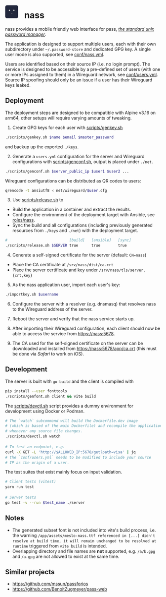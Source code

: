 <h1>
<img width=42 height=42 src="./public/assets/icon.png">&nbsp;&nbsp; nass
</h1>

nass provides a mobile friendly web interface for pass,
*[the standard unix password manager](https://www.passwordstore.org/)*.

The application is designed to support multiple users, each with their own
subdirectory under `~/.password-store` and dedicated GPG key.
A single user mode is also supported, see [conf/nass.yml](conf/nass.yml).

Users are identified based on their source IP (i.e. no login prompt). The
service is designed to be accessible by a pre-defined set of users
(with one or more IPs assigned to them) in a Wireguard network, see
[conf/users.yml](conf/users.yml). Source IP spoofing should only be an issue if
a user has their Wireguard keys leaked.

## Deployment
The deployment steps are designed to be compatible with Alpine v3.16 on arm64,
other setups will require varying amounts of tweaking.

1. Create GPG keys for each user with [scripts/genkey.sh](/scripts/genkey.sh)
```bash
./scripts/genkey.sh $name $email $master_password
```
and backup up the exported `./keys`.

2. Generate a `users.yml` configuration for the server and Wireguard
configurations with [scripts/genconf.sh](/scripts/genconf.sh),
output is placed under `./net`.
```bash
./scripts/genconf.sh $server_public_ip $user1 $user2 ...
```
Wireguard configurations can be distributed as QR codes to users:
```bash
qrencode -t ansiutf8 < net/wireguard/$user.cfg
```

3. Use [scripts/release.sh](/scripts/release.sh) to
  - Build the application in a container and extract the results.
  - Configure the environment of the deployment target with Ansible,
  see [roles/nass](roles/nass).
  - Sync the build and all configurations (including previously generated
  resources from `./keys` and `./net`) with the deployment target.
```bash
#                            [build]   [ansible]   [sync]
./scripts/release.sh $SERVER true      true        true
```

4. Generate a self-signed certificate for the server (default: `CN=nass`)
  - Place the CA certificate at `/srv/nass/dist/ca.crt`
  - Place the server certificate and key under `/srv/nass/tls/server.{crt,key}`

5. As the nass application user, import each user's key:
```bash
./importkey.sh $username
```
6. Configure the server with a resolver (e.g. dnsmasq) that resolves nass to
the Wireguard address of the server.

7. Reboot the server and verify that the nass service starts up.

8. After importing their Wireguard configuration, each client should now be
able to access the service from [https://nass:5678](https://nass:5678).

9. The CA used for the self-signed certificate on the server can be
downloaded and installed from
[https://nass:5678/app/ca.crt](https://nass:5678/app/ca.crt)
(this must be done via _Safari_ to work on iOS).


## Development
The server is built with `go build` and the client is compiled with
```bash
pip install --user fonttools
./scripts/genfont.sh client && vite build
```

The [scripts/devctl.sh](scripts/devctl.sh) script provides a dummy environment
for development using Docker or Podman.
```bash
# The `watch` subcommand will build the Dockerfile.dev image
# (which is based of the main Dockerfile) and recompile the application
# whenever any source file changes.
./scripts/devctl.sh watch

# To test an endpoint, e.g.
curl -X GET -L 'http://$ALLOWED_IP:5678/get?path=visa' | jq
# the `conf/users.yml` needs to be modified to include your source
# IP as the origin of a user.
```


The test suites that exist mainly focus on input validation.
```bash
# Client tests (vitest)
yarn run test

# Server tests
go test -v --run $test_name ./server
```

## Notes
* The generated subset font is not included into vite's build process, i.e.
the warning `/app/assets/meslo-nass.ttf referenced in [...] didn't resolve at
build time, it will remain unchanged to be resolved at runtime` triggered from
`vite build` is intended.
* Overlapping directory and file names are __not__ supported, e.g. `/a/b.gpg`
and `/a.gpg` are not allowed to exist at the same time.

## Similar projects
* https://github.com/mssun/passforios
* https://github.com/BenoitZugmeyer/pass-web
